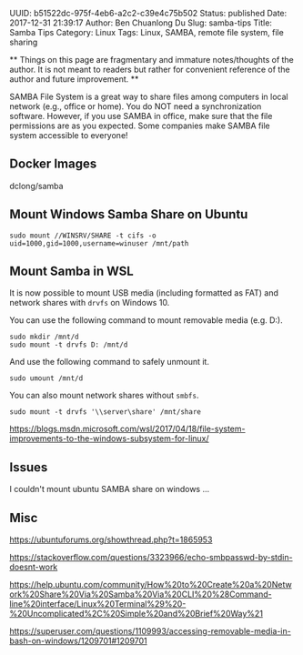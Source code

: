 UUID: b51522dc-975f-4eb6-a2c2-c39e4c75b502
Status: published
Date: 2017-12-31 21:39:17
Author: Ben Chuanlong Du
Slug: samba-tips
Title: Samba Tips
Category: Linux
Tags: Linux, SAMBA, remote file system, file sharing

**
Things on this page are
fragmentary and immature notes/thoughts of the author.
It is not meant to readers
but rather for convenient reference of the author and future improvement.
**

SAMBA File System is a great way to share files among computers in local network (e.g., office or home).
You do NOT need a synchronization software.
However,
if you use SAMBA in office,
make sure that the file permissions are as you expected.
Some companies make SAMBA file system accessible to everyone!

## Docker Images

dclong/samba

## Mount Windows Samba Share on Ubuntu
```
sudo mount //WINSRV/SHARE -t cifs -o uid=1000,gid=1000,username=winuser /mnt/path
```

## Mount Samba in WSL

It is now possible to mount USB media (including formatted as FAT)
and network shares with `drvfs` on Windows 10.

You can use the following command to mount removable media (e.g. D:).
```
sudo mkdir /mnt/d
sudo mount -t drvfs D: /mnt/d
```
And use the following command to safely unmount it.
```
sudo umount /mnt/d
```
You can also mount network shares without `smbfs`.
```
sudo mount -t drvfs '\\server\share' /mnt/share
```

https://blogs.msdn.microsoft.com/wsl/2017/04/18/file-system-improvements-to-the-windows-subsystem-for-linux/

## Issues

I couldn't mount ubuntu SAMBA share on windows ...

## Misc

https://ubuntuforums.org/showthread.php?t=1865953

https://stackoverflow.com/questions/3323966/echo-smbpasswd-by-stdin-doesnt-work



https://help.ubuntu.com/community/How%20to%20Create%20a%20Network%20Share%20Via%20Samba%20Via%20CLI%20%28Command-line%20interface/Linux%20Terminal%29%20-%20Uncomplicated%2C%20Simple%20and%20Brief%20Way%21



https://superuser.com/questions/1109993/accessing-removable-media-in-bash-on-windows/1209701#1209701
